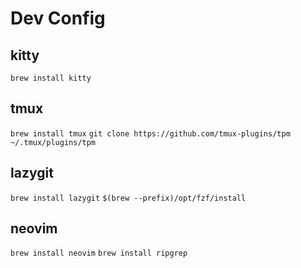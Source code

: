# Dev Config

## kitty
`brew install kitty`

## tmux
`brew install tmux`
`git clone https://github.com/tmux-plugins/tpm ~/.tmux/plugins/tpm`

## lazygit
`brew install lazygit`
`$(brew --prefix)/opt/fzf/install`

## neovim
`brew install neovim`
`brew install ripgrep`
